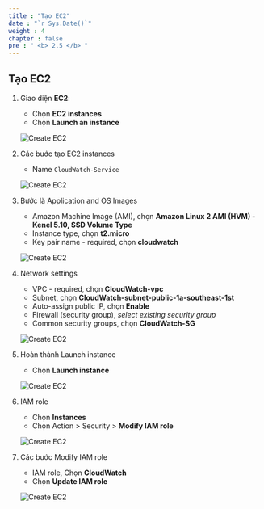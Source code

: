 ```yaml
---
title : "Tạo EC2"
date : "`r Sys.Date()`"
weight : 4
chapter : false
pre : " <b> 2.5 </b> "
---
```


## Tạo EC2

1. Giao diện **EC2**:
   - Chọn **EC2 instances**
   - Chọn **Launch an instance**

   ![Create EC2](/images/2/0009.png?featherlight=false&width=90pc)

2. Các bước tạo EC2 instances
   - Name `CloudWatch-Service`

   ![Create EC2](/images/2/00010.png?featherlight=false&width=90pc)

3. Bước là Application and OS Images
   - Amazon Machine Image (AMI), chọn **Amazon Linux 2 AMI (HVM) - Kenel 5.10, SSD Volume Type**
   - Instance type, chọn **t2.micro**
   - Key pair name - required, chọn **cloudwatch**

   ![Create EC2](/images/2/00011.png?featherlight=false&width=90pc)

4. Network settings
   - VPC - required, chọn **CloudWatch-vpc**
   - Subnet, chọn **CloudWatch-subnet-public-1a-southeast-1st**
   - Auto-assign public IP, chọn **Enable**
   - Firewall (security group), *select existing security group*
   - Common security groups, chọn **CloudWatch-SG**

   ![Create EC2](/images/2/00012.png?featherlight=false&width=90pc)

5. Hoàn thành Launch instance
   - Chọn **Launch instance**

   ![Create EC2](/images/2/00013.png?featherlight=false&width=90pc)

6. IAM role
   - Chọn **Instances** 
   - Chọn Action > Security > **Modify IAM role**

   ![Create EC2](/images/2/00014.png?featherlight=false&width=90pc)

7. Các bước Modify IAM role
   - IAM role, Chọn **CloudWatch**
   - Chọn **Update IAM role**

   ![Create EC2](/images/2/00015.png?featherlight=false&width=90pc)
